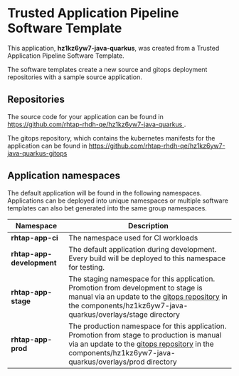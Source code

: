 # Trusted Application Pipeline Software Template

This application, **hz1kz6yw7-java-quarkus**, was created from a Trusted Application Pipeline Software Template.

The software templates create a new source and gitops deployment repositories with a sample source application. 

## Repositories

The source code for your application can be found in [https://github.com/rhtap-rhdh-qe/hz1kz6yw7-java-quarkus ](https://github.com/rhtap-rhdh-qe/hz1kz6yw7-java-quarkus ).
 
The gitops repository, which contains the kubernetes manifests for the application can be found in 
[https://github.com/rhtap-rhdh-qe/hz1kz6yw7-java-quarkus-gitops ](https://github.com/rhtap-rhdh-qe/hz1kz6yw7-java-quarkus-gitops ) 

## Application namespaces 

The default application will be found in the following namespaces. Applications can be deployed into unique namespaces or multiple software templates can also bet generated into the same group namespaces.  

|  Namespace   |  Description   |  
| -------- | -------- |
| **rhtap-app-ci** | The namespace used for CI workloads |
| **rhtap-app-development** | The default application during development. Every build will be deployed to this namespace for testing. |
| **rhtap-app-stage** | The staging namespace for this application. Promotion from development to stage is manual via an update to the [gitops repository](https://github.com/rhtap-rhdh-qe/hz1kz6yw7-java-quarkus-gitops ) in the components/hz1kz6yw7-java-quarkus/overlays/stage directory |
| **rhtap-app-prod** | The production namespace for this application. Promotion from stage to production is manual via an update to the [gitops repository](https://github.com/rhtap-rhdh-qe/hz1kz6yw7-java-quarkus-gitops ) in the components/hz1kz6yw7-java-quarkus/overlays/prod directory |